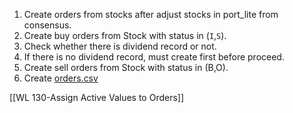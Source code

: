1. Create orders from stocks after adjust stocks in port_lite from consensus.
2.  Create buy orders from Stock with status in (`I`,`S`).
3. Check whether there is dividend record or not.
4. If there is no dividend record, must create first before proceed.
5. Create sell orders from Stock with status in (B,O).
6. Create [orders.csv](https://github.com/santimcs/A8/blob/main/Data/orders.csv)


[[WL 130-Assign Active Values to Orders]]